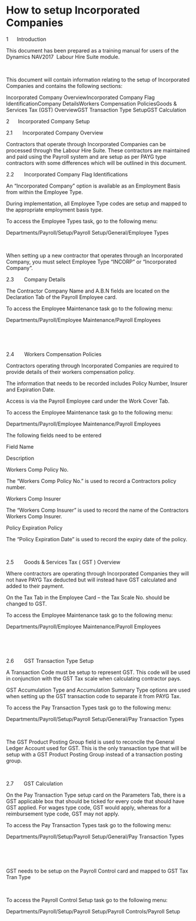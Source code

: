 # How to setup Incorporated Companies

1      Introduction

This document has been prepared
as a training manual for users of the Dynamics NAV2017  Labour Hire Suite module.  

 

This document will contain
information relating to the setup of Incorporated Companies and contains the
following sections:

Incorporated Company OverviewIncorporated Company Flag IdentificationCompany DetailsWorkers Compensation PoliciesGoods & Services Tax (GST) OverviewGST Transaction Type SetupGST Calculation 















2     
Incorporated Company Setup

2.1      
Incorporated
Company Overview

Contractors that operate through Incorporated
Companies can be processed through the Labour Hire Suite. These contractors are
maintained and paid using the Payroll system and are setup as per PAYG type
contractors with some differences which will be outlined in this document.

2.2      
Incorporated Company Flag Identifications

An “Incorporated Company” option is available
as an Employment Basis from within the Employee Type. 

During implementation, all Employee Type
codes are setup and mapped to the appropriate employment basis type. 

To access the Employee Types task, go to the
following menu:

Departments/Payroll/Setup/Payroll
Setup/General/Employee Types



 

When setting up a new contractor that
operates through an Incorporated Company, you must select Employee Type “INCORP”
or “Incorporated Company”.

2.3      
Company Details

The Contractor
Company Name and A.B.N fields are located on the Declaration Tab of the Payroll
Employee card.

To access the
Employee Maintenance task go to the following menu: 

Departments/Payroll/Employee Maintenance/Payroll
Employees



 

 

2.4      
Workers Compensation Policies

Contractors operating through Incorporated
Companies are required to provide details of their workers compensation policy.

The information that needs to be recorded
includes Policy Number, Insurer and Expiration Date.

Access is via the Payroll Employee card under
the Work Cover Tab.

To access the
Employee Maintenance task go to the following menu: 

Departments/Payroll/Employee Maintenance/Payroll
Employees

The following fields need to be entered


 
  
   
   Field Name
   
   
   Description
   
  
 
 
  
  Workers Comp Policy No.
  
  
  The “Workers Comp Policy No.” is used to
  record a Contractors policy number.
  
 
 
  
  Workers Comp Insurer
  
  
  The “Workers Comp Insurer” is used to record
  the name of the Contractors Workers Comp Insurer.
  
 
 
  
  Policy Expiration
  Policy
  
  
  The “Policy Expiration Date” is used to
  record the expiry date of the policy.
  
 




 

2.5      
Goods & Services Tax ( GST ) Overview

Where contractors are operating through
Incorporated Companies they will not have PAYG Tax deducted but will instead
have GST calculated and added to their payment.

On the Tax
Tab in the Employee Card – the Tax Scale No. should be changed to GST.

To access the
Employee Maintenance task go to the following menu: 

Departments/Payroll/Employee Maintenance/Payroll
Employees

 



 

2.6      
GST Transaction Type Setup

A Transaction Code must be setup to represent
GST. This code will be used in conjunction with the GST Tax scale when
calculating contractor pays.

GST Accumulation Type and Accumulation
Summary Type options are used when setting up the GST transaction code to
separate it from PAYG Tax.

To access the Pay
Transaction Types task go to the following menu: 

Departments/Payroll/Setup/Payroll Setup/General/Pay
Transaction Types



 

The GST Product Posting Group field is used
to reconcile the General Ledger Account used for GST. This is the only
transaction type that will be setup with a GST Product Posting Group instead of
a transaction posting group.

 

2.7      
GST Calculation

On the Pay Transaction Type setup card on the
Parameters Tab, there is a GST applicable box that should be ticked for every
code that should have GST applied. For wages type code, GST would apply,
whereas for a reimbursement type code, GST may not apply.

To access the Pay
Transaction Types task go to the following menu: 

Departments/Payroll/Setup/Payroll Setup/General/Pay
Transaction Types



 

 

GST needs to be setup on the Payroll Control card and mapped
to GST Tax Tran Type

 

To access the Payroll
Control Setup task go to the following menu: 

Departments/Payroll/Setup/Payroll Setup/Payroll
Controls/Payroll Setup

 



